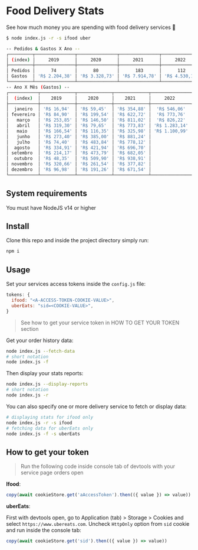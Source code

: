# Food Delivery Stats
See how much money you are spending with food delivery services 🤑

```bash
$ node index.js -r -s ifood uber

-- Pedidos & Gastos X Ano --
┌─────────┬───────────────┬───────────────┬───────────────┬───────────────┬────────────────┐
│ (index) │     2019      │     2020      │     2021      │     2022      │     total      │
├─────────┼───────────────┼───────────────┼───────────────┼───────────────┼────────────────┤
│ Pedidos │      74       │      80       │      183      │      112      │      449       │
│ Gastos  │ 'R$ 2.204,38' │ 'R$ 3.328,73' │ 'R$ 7.914,78' │ 'R$ 4.530,16' │ 'R$ 17.978,07' │
└─────────┴───────────────┴───────────────┴───────────────┴───────────────┴────────────────┘
-- Ano X Mês (Gastos) --
┌───────────┬─────────────┬─────────────┬─────────────┬───────────────┐
│  (index)  │    2019     │    2020     │    2021     │     2022      │
├───────────┼─────────────┼─────────────┼─────────────┼───────────────┤
│  janeiro  │ 'R$ 16,94'  │ 'R$ 59,45'  │ 'R$ 354,88' │  'R$ 546,06'  │
│ fevereiro │ 'R$ 84,90'  │ 'R$ 199,54' │ 'R$ 622,72' │  'R$ 773,76'  │
│   março   │ 'R$ 253,85' │ 'R$ 146,50' │ 'R$ 811,02' │  'R$ 826,22'  │
│   abril   │ 'R$ 319,30' │ 'R$ 79,65'  │ 'R$ 773,83' │ 'R$ 1.283,14' │
│   maio    │ 'R$ 166,54' │ 'R$ 116,35' │ 'R$ 325,98' │ 'R$ 1.100,99' │
│   junho   │ 'R$ 273,40' │ 'R$ 385,00' │ 'R$ 881,24' │               │
│   julho   │ 'R$ 74,40'  │ 'R$ 483,84' │ 'R$ 778,12' │               │
│  agosto   │ 'R$ 334,91' │ 'R$ 421,94' │ 'R$ 696,70' │               │
│ setembro  │ 'R$ 214,17' │ 'R$ 473,79' │ 'R$ 682,05' │               │
│  outubro  │ 'R$ 48,35'  │ 'R$ 509,90' │ 'R$ 938,91' │               │
│ novembro  │ 'R$ 320,66' │ 'R$ 261,54' │ 'R$ 377,82' │               │
│ dezembro  │ 'R$ 96,98'  │ 'R$ 191,26' │ 'R$ 671,54' │               │
└───────────┴─────────────┴─────────────┴─────────────┴───────────────┘
```

## System requirements
You must have NodeJS v14 or higher

## Install
Clone this repo and inside the project directory simply run:
```sh
npm i
```

## Usage
Set your services access tokens inside the `config.js` file:
```js
tokens: {
  ifood: "<A-ACCESS-TOKEN-COOKIE-VALUE>",
  uberEats: "sid=<COOKIE-VALUE>",
}
```
> See how to get your service token in HOW TO GET YOUR TOKEN section

Get your order history data:
```sh
node index.js --fetch-data
# short notation
node index.js -f
```

Then display your stats reports:
```sh
node index.js --display-reports
# short notation
node index.js -r
```

You can also specify one or more delivery service to fetch or display data:
```sh
# displaying stats for ifood only
node index.js -r -s ifood
# fetching data for uberEats only
node index.js -f -s uberEats
```

## How to get your token
> Run the following code inside console tab of devtools with your service page orders open

__Ifood__:
```js
copy(await cookieStore.get('aAccessToken').then(({ value }) => value))
```

__uberEats__:

First with devtools open, go to Application (tab) > Storage > Cookies and select `https://www.ubereats.com`. Uncheck `HttpOnly` option from `sid` cookie and run inside the console tab: 
```js
copy(await cookieStore.get('sid').then(({ value }) => value))
```
